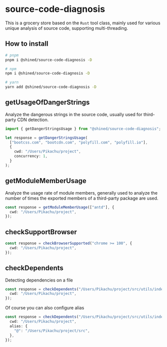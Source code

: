 # source-code-diagnosis

This is a grocery store based on the `Rust` tool class, mainly used for various unique analysis of source code, supporting multi-threading.

## How to install

```bash
# pnpm
pnpm i @shined/source-code-diagnosis -D

# npm
npm i @shined/source-code-diagnosis -D

# yarn
yarn add @shined/source-code-diagnosis -D
```

## getUsageOfDangerStrings

Analyze the dangerous strings in the source code, usually used for third-party CDN detection.

```ts
import { getDangerStringsUsage } from "@shined/source-code-diagnosis";

let response = getDangerStringsUsage(
  ["bootcss.com", "bootcdn.com", "polyfill.com", "polyfill.io"],
  {
    cwd: "/Users/Pikachu/project",
    concurrency: 1,
  }
);
```

## getModuleMemberUsage

Analyze the usage rate of module members, generally used to analyze the number of times the exported members of a third-party package are used.

```ts
const response = getModuleMemberUsage(["antd"], {
  cwd: "/Users/Pikachu/project",
});
```

## checkSupportBrowser

```ts
const response = checkBrowserSupported("chrome >= 100", {
  cwd: "/Users/Pikachu/project",
});
```

## checkDependents

Detecting dependencies on a file

```ts
const response = checkDependents("/Users/Pikachu/project/src/utils/index.ts", {
  cwd: "/Users/Pikachu/project",
});
```

Of course you can also configure alias

```ts
const response = checkDependents("/Users/Pikachu/project/src/utils/index.ts", {
  cwd: "/Users/Pikachu/project",
  alias: {
    "@": "/Users/Pikachu/project/src",
  },
});
```
